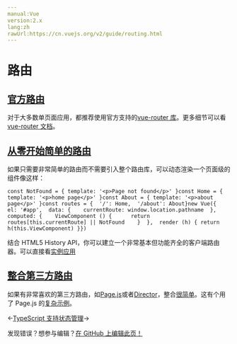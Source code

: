 ```yaml
---
manual:Vue
version:2.x
lang:zh
rawUrl:https://cn.vuejs.org/v2/guide/routing.html
---
```



# 路由

## [官方路由](%25283#官方路由 "官方路由")<a name="官方路由"></a>


对于大多数单页面应用，都推荐使用官方支持的[vue-router 库](%25114  "")。更多细节可以看[vue-router 文档](%25746  "")。


## [从零开始简单的路由](%25283#从零开始简单的路由 "从零开始简单的路由")<a name="从零开始简单的路由"></a>


如果只需要非常简单的路由而不需要引入整个路由库，可以动态渲染一个页面级的组件像这样：

```
const NotFound = { template: '<p>Page not found</p>' }const Home = { template: '<p>home page</p>' }const About = { template: '<p>about page</p>' }const routes = {  '/': Home,  '/about': About}new Vue({  el: '#app',  data: {    currentRoute: window.location.pathname  },  computed: {    ViewComponent () {      return routes[this.currentRoute] || NotFound    }  },  render (h) { return h(this.ViewComponent) }})
``` 



结合 HTML5 History API，你可以建立一个非常基本但功能齐全的客户端路由器。可以直接看[实例应用](%25579  "")


## [整合第三方路由](%25283#整合第三方路由 "整合第三方路由")<a name="整合第三方路由"></a>


如果有非常喜欢的第三方路由，如[Page.js](%25749  "")或者[Director](%25750  "")，整合[很简单](%25751  "")。这有个用了 Page.js 的[复杂示例](%25752  "")。

←[TypeScript 支持](%25060  "")[状态管理](%25333  "")→

发现错误？想参与编辑？[在 GitHub 上编辑此页！](%25753  "")

